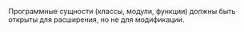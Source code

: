 Программные сущности (классы, модули, функции) должны быть открыты для расширения, но не для модификации.
